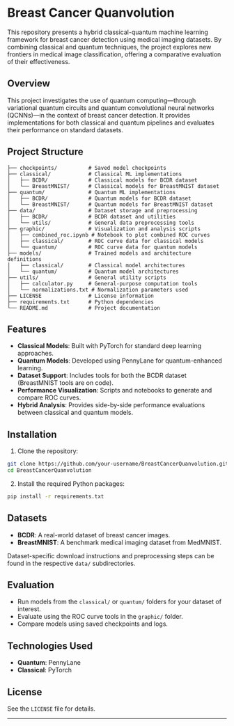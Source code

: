# Breast Cancer Quanvolution

This repository presents a hybrid classical-quantum machine learning framework for breast cancer detection using medical imaging datasets. By combining classical and quantum techniques, the project explores new frontiers in medical image classification, offering a comparative evaluation of their effectiveness.

## Overview

This project investigates the use of quantum computing—through variational quantum circuits and quantum convolutional neural networks (QCNNs)—in the context of breast cancer detection. It provides implementations for both classical and quantum pipelines and evaluates their performance on standard datasets.

## Project Structure

```
├── checkpoints/          # Saved model checkpoints
├── classical/            # Classical ML implementations
│   ├── BCDR/             # Classical models for BCDR dataset
│   └── BreastMNIST/      # Classical models for BreastMNIST dataset
├── quantum/              # Quantum ML implementations
│   ├── BCDR/             # Quantum models for BCDR dataset
│   └── BreastMNIST/      # Quantum models for BreastMNIST dataset
├── data/                 # Dataset storage and preprocessing
│   ├── BCDR/             # BCDR dataset and utilities
│   └── utils/            # General data preprocessing tools
├── graphic/              # Visualization and analysis scripts
│   ├── combined_roc.ipynb # Notebook to plot combined ROC curves
│   ├── classical/        # ROC curve data for classical models
│   └── quantum/          # ROC curve data for quantum models
├── models/               # Trained models and architecture definitions
│   ├── classical/        # Classical model architectures
│   └── quantum/          # Quantum model architectures
├── utils/                # General utility scripts
│   ├── calculator.py     # General-purpose computation tools
│   └── normalizations.txt # Normalization parameters used
├── LICENSE               # License information
├── requirements.txt      # Python dependencies
└── README.md             # Project documentation
```

## Features

- **Classical Models**: Built with PyTorch for standard deep learning approaches.
- **Quantum Models**: Developed using PennyLane for quantum-enhanced learning.
- **Dataset Support**: Includes tools for both the BCDR dataset (BreastMNIST tools are on code).
- **Performance Visualization**: Scripts and notebooks to generate and compare ROC curves.
- **Hybrid Analysis**: Provides side-by-side performance evaluations between classical and quantum models.

## Installation

1. Clone the repository:

```bash
git clone https://github.com/your-username/BreastCancerQuanvolution.git
cd BreastCancerQuanvolution
```

2. Install the required Python packages:

```bash
pip install -r requirements.txt
```

## Datasets

- **BCDR**: A real-world dataset of breast cancer images.
- **BreastMNIST**: A benchmark medical imaging dataset from MedMNIST.

Dataset-specific download instructions and preprocessing steps can be found in the respective `data/` subdirectories.

## Evaluation

- Run models from the `classical/` or `quantum/` folders for your dataset of interest.
- Evaluate using the ROC curve tools in the `graphic/` folder.
- Compare models using saved checkpoints and logs.

## Technologies Used

- **Quantum**: PennyLane
- **Classical**: PyTorch

## License

See the `LICENSE` file for details.

---
